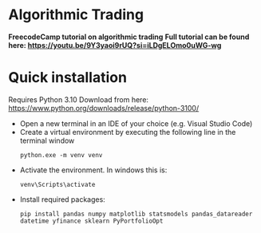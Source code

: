 # Algorithmic Trading
**FreecodeCamp tutorial on algorithmic trading**
**Full tutorial can be found here: https://youtu.be/9Y3yaoi9rUQ?si=iLDgELOmo0uWG-wg**

# Quick installation

Requires Python 3.10
Download from here: https://www.python.org/downloads/release/python-3100/

* Open a new terminal in an IDE of your choice (e.g. Visual Studio Code)
* Create a virtual environment by executing the following line in the terminal window
  ```
  python.exe -m venv venv
  ```
* Activate the environment. In windows this is:
  ```
  venv\Scripts\activate
  ```
* Install required packages:
  ```
  pip install pandas numpy matplotlib statsmodels pandas_datareader datetime yfinance sklearn PyPortfolioOpt
  ```
